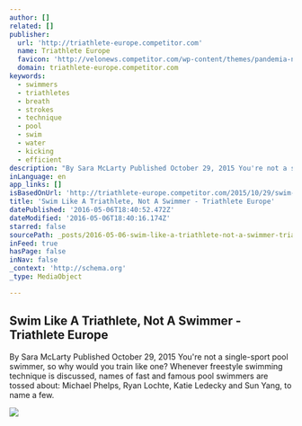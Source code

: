 ```yaml
---
author: []
related: []
publisher:
  url: 'http://triathlete-europe.competitor.com'
  name: Triathlete Europe
  favicon: 'http://velonews.competitor.com/wp-content/themes/pandemia-news/styles/triathlon-europe/icons-animation.gif'
  domain: triathlete-europe.competitor.com
keywords:
  - swimmers
  - triathletes
  - breath
  - strokes
  - technique
  - pool
  - swim
  - water
  - kicking
  - efficient
description: "By Sara McLarty Published October 29, 2015 You're not a single-sport pool swimmer, so why would you train like one? Whenever freestyle swimming technique is discussed, names of fast and famous pool swimmers are tossed about: Michael Phelps, Ryan Lochte, Katie Ledecky and Sun Yang, to name a few."
inLanguage: en
app_links: []
isBasedOnUrl: 'http://triathlete-europe.competitor.com/2015/10/29/swim-like-a-triathlete-not-a-swimmer'
title: 'Swim Like A Triathlete, Not A Swimmer - Triathlete Europe'
datePublished: '2016-05-06T18:40:52.472Z'
dateModified: '2016-05-06T18:40:16.174Z'
starred: false
sourcePath: _posts/2016-05-06-swim-like-a-triathlete-not-a-swimmer-triathlete-europe.md
inFeed: true
hasPage: false
inNav: false
_context: 'http://schema.org'
_type: MediaObject

---
```

<article style=""><h1>Swim Like A Triathlete, Not A Swimmer - Triathlete Europe</h1><p>By Sara McLarty Published October 29, 2015 You're not a single-sport pool swimmer, so why would you train like one? Whenever freestyle swimming technique is discussed, names of fast and famous pool swimmers are tossed about: Michael Phelps, Ryan Lochte, Katie Ledecky and Sun Yang, to name a few.</p><img src="http://cdn.triathlete-europe.competitor.com/files/2015/10/swim2.jpg" /></article>